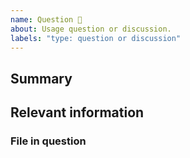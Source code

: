 ```yaml
---
name: Question 🤔
about: Usage question or discussion.
labels: "type: question or discussion"
---
```


<!--
  To make it easier to help you, please include as much useful information as possible.
  Before opening a new issue, please search existing issues.
-->

## Summary

## Relevant information

<!-- Provide as much useful information as you can -->

### File in question

<!-- If you have a question about a particular file, please include -->
